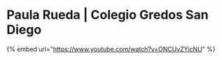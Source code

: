 # Paula Rueda \| Colegio Gredos San Diego

{% embed url="https://www.youtube.com/watch?v=ONCUvZYicNU" %}



